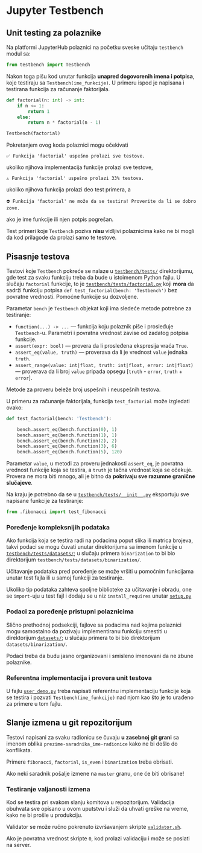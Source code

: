 # Jupyter Testbench

## Unit testing za polaznike

Na platformi JupyterHub polaznici na početku sveske učitaju `testbench` modul sa:
```py
from testbench import Testbench
```
Nakon toga pišu kod unutar funkcija **unapred dogovorenih imena i potpisa**, koje testiraju sa `Testbench(ime_funkcije)`. U primeru ispod je napisana i testirana funkcija za računanje faktorijala.

```py
def factorial(n: int) -> int:
    if n <= 1:
        return 1
    else:
        return n * factorial(n - 1)

Testbench(factorial)
```

Pokretanjem ovog koda polaznici mogu očekivati 
```
✅ Funkcija 'factorial' uspešno prolazi sve testove.
```
ukoliko njihova implementacija funkcije prolazi sve testove,
```
⚠️ Funkcija 'factorial' uspešno prolazi 33% testova.
```
ukoliko njihova funkcija prolazi deo test primera, a
```
⛔ Funkcija 'factorial' ne može da se testira! Proverite da li se dobro zove.
```
ako je ime funkcije ili njen potpis pogrešan.

Test primeri koje `Testbench` poziva **nisu** vidljivi polaznicima kako ne bi mogli da kod prilagode da prolazi samo te testove.

## Pisasnje testova

Testovi koje `Testbench` pokreće se nalaze u [`testbench/tests/`](./testbench/tests/) direktorijumu, gde test za svaku funkciju treba da bude u istoimenom Python fajlu. U slučaju `factorial` funkcije, to je [`testbench/tests/factorial.py`](./testbench/tests/factorial.py) koji **mora** da sadrži funkciju potpisa `def test_factorial(bench: 'Testbench')` bez povratne vrednosti. Pomoćne funkcije su dozvoljene.

Parametar `bench` je `Testbench` objekat koji ima sledeće metode potrebne za testiranje:

- `function(...) -> ...` — funkcija koju polaznik piše i prosleđuje `Testbench`-u. Parametri i povratna vrednost zavise od zadatog potpisa funkcije.
- `assert(expr: bool)` — provera da li prosleđena ekspresija vraća `True`.
- `assert_eq(value, truth)` — proverava da li je vrednost `value` jednaka `truth`.
- `assert_range(value: int|float, truth: int|float, error: int|float)` — proverava da li broj `value` pripada opsegu [`truth` - `error`, `truth` + `error`].

Metode za proveru beleže broj uspešnih i neuspešnih testova.

U primeru za računanje faktorijala, funkcija `test_factorial` može izgledati ovako:
```py
def test_factorial(bench: 'Testbench'):

    bench.assert_eq(bench.function(0), 1)
    bench.assert_eq(bench.function(1), 1)
    bench.assert_eq(bench.function(2), 2)
    bench.assert_eq(bench.function(3), 6)
    bench.assert_eq(bench.function(5), 120)
```

Parametar `value`, u metodi za proveru jednakosti `assert_eq`, је povratna vrednost funkcije koja se testira, a `truth` je tačna vrednost koja se očekuje. Provera ne mora biti mnogo, ali je bitno da **pokrivaju sve razumne granične slučajeve**.

Na kraju je potrebno da se u [ `testbench/tests/__init__.py`](./testbench/tests/__init__.py) eksportuju sve napisane funkcije za testiranje:
```py
from .fibonacci import test_fibonacci
```

### Poređenje kompleksnijih podataka

Ako funkcija koja se testira radi na podacima poput slika ili matrica brojeva, takvi podaci se mogu čuvati unutar direktorijuma sa imenom funkcije u [`testbench/tests/datasets/`](./testbench/tests/datasets/); u slučaju primera `binarization` to bi bio direktorijum `testbench/tests/datasets/binarization/`.

Učitavanje podataka pred poređenje se može vršiti u pomoćnim funkcijama unutar test fajla ili u samoj funkciji za testiranje.

Ukoliko tip podataka zahteva spoljne biblioteke za učitavanje i obradu, one se `import`-uju u test fajl i dodaju se u niz `install_requires` unutar [`setup.py`](./setup.py)

### Podaci za poređenje pristupni polaznicima

Slično prethodnoj podsekciji, fajlove sa podacima nad kojima polaznici mogu samostalno da pozivaju implementiranu funkciju smestiti u direktorijum [`datasets/`](./datasets/); u slučaju primera to bi bio direktorijum `datasets/binarization/`.

Podaci treba da budu jasno organizovani i smisleno imenovani da ne zbune polaznike.

### Referentna implementacija i provera unit testova

U fajlu [`user_demo.py`](./user_demo.py) treba napisati referentnu implementaciju funkcije koja se testira i pozvati `Testbench(ime_funkcije)` nad njom kao što je to urađeno za primere u tom fajlu.

## Slanje izmena u git repozitorijum

Testovi napisani za svaku radionicu se čuvaju **u zasebnoj git grani** sa imenom oblika `prezime-saradnika_ime-radionice` kako ne bi došlo do konflikata.

Primere `fibonacci`, `factorial`, `is_even` i `binarization` treba obrisati.

Ako neki saradnik pošalje izmene na `master` granu, one će biti obrisane!

### Testiranje valjanosti izmena

Kod se testira pri svakom slanju komitova u repozitorijum.
Validacija obuhvata sve opisano u ovom uputstvu i služi da uhvati greške na vreme, kako ne bi prošle u produkciju.

Validator se može ručno pokrenuto izvršavanjem skripte [`validator.sh`](./validator.sh).

Ako je povratna vrednost skripte `0`, kod prolazi validaciju i može se poslati na server.